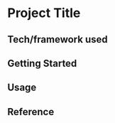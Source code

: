 # Project Title

<!-- プロジェクトの概要 -->

## Tech/framework used

<!-- プロジェクトで使った技術 -->

## Getting Started

<!-- プロジェクトの始め方 -->

## Usage

<!-- プロジェクトの使い方 -->

## Reference

<!-- 参考にしたサイト -->
